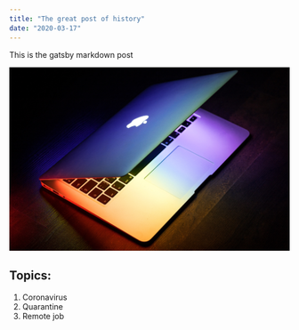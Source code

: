 ```yaml
---
title: "The great post of history"
date: "2020-03-17"
---
```


This is the gatsby markdown post

![Laptop](./laptop2.jpg)

## Topics:

1. Coronavirus
2. Quarantine
3. Remote job

